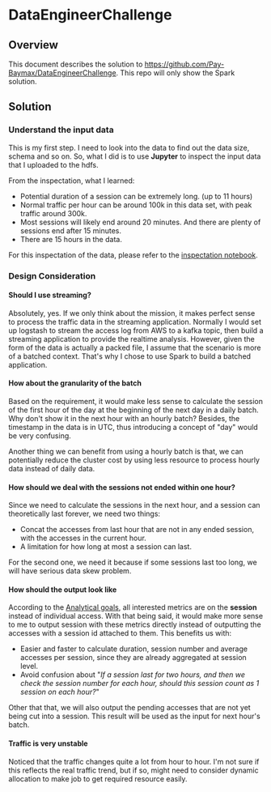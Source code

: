 # DataEngineerChallenge


## Overview

This document describes the solution to https://github.com/Pay-Baymax/DataEngineerChallenge.
This repo will only show the Spark solution.


## Solution
### Understand the input data
This is my first step. I need to look into the data to find out the  data size, schema and so on.
So, what I did is to use **Jupyter** to inspect the input data that I uploaded to the hdfs.

From the inspectation, what I learned:
- Potential duration of a session can be extremely long. (up to 11 hours)
- Normal traffic per hour can be around 100k in this data set, with peak traffic around 300k.
- Most sessions will likely end around 20 minutes. And there are plenty of sessions end after 15 minutes.
- There are 15 hours in the data.

For this inspectation of the data, please refer to the [inspectation notebook](./doc/Data%20Inspect/Data%20Inspect.md).

### Design Consideration

#### Should I use streaming?

Absolutely, yes. If we only think about the mission, it makes perfect sense to process the traffic data in the streaming application.
Normally I would set up logstash to stream the access log from AWS to a kafka topic, then build a streaming application to provide the realtime analysis.
However, given the form of the data is actually a packed file, I assume that the scenario is more of a batched context.
That's why I chose to use Spark to build a batched application.


#### How about the granularity of the batch

Based on the requirement, it would make less sense to calculate the session of the first hour of the day at the beginning of the next day in a daily batch.
Why don't show it in the next hour with an hourly batch?
Besides, the timestamp in the data is in UTC, thus introducing a concept of "day" would be very confusing.

Another thing we can benefit from using a hourly batch is that, we can potentially reduce the cluster cost by using less resource to process hourly data instead of daily data.

#### How should we deal with the sessions not ended within one hour?

Since we need to calculate the sessions in the next hour, and a session can theoretically last forever,
we need two things:
- Concat the accesses from last hour that are not in any ended session, with the accesses in the current hour.
- A limitation for how long at most a session can last.

For the second one, we need it because if some sessions last too long, we will have serious data skew problem.

#### How should the output look like

According to the [Analytical goals](https://github.com/Pay-Baymax/DataEngineerChallenge#processing--analytical-goals),
all interested metrics are on the **session** instead of individual access.
With that being said, it would make more sense to me to output session with these metrics directly instead of outputting the accesses with a session id attached to them.
This benefits us with:
- Easier and faster to calculate duration, session number and average accesses per session, since they are already aggregated at session level.
- Avoid confusion about "*If a session last for two hours, and then we check the session number for each hour, should this session count as 1 session on each hour?*"

Other that that, we will also output the pending accesses that are not yet being cut into a session. This result will be used as the input for next hour's batch.

#### Traffic is very unstable

Noticed that the traffic changes quite a lot from hour to hour. I'm not sure if this reflects the real traffic trend, but if so, might need to consider dynamic allocation to make job to get required resource easily.
